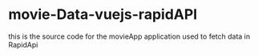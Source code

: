 # movie-Data-vuejs-rapidAPI
this is the source code for the movieApp application used to fetch    data in RapidApi
